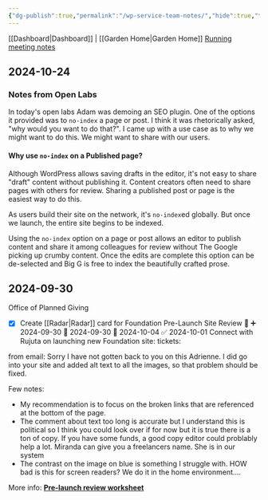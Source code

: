 ```yaml
---
{"dg-publish":true,"permalink":"/wp-service-team-notes/","hide":true,"tags":["work"],"noteIcon":"","created":"2025-01-09T07:46:02.017-08:00","updated":"2025-01-09T07:46:02.017-08:00"}
---
```


[[Dashboard\|Dashboard]] | [[Garden Home\|Garden Home]] 
[Running meeting notes](https://docs.google.com/document/d/1OmAIQF0OvszUOfYfECE_DmLnkLBVRKoXlOuMqtqAM50/edit#heading=h.5fbp2ddlsvia)

## 2024-10-24
### Notes from Open Labs
In today's open labs Adam was demoing an SEO plugin. One of the options it provided was to `no-index` a page or post. I think it was rhetorically asked, "why would you want to do that?". I came up with a use case as to why we might want to do this. We might want to share with our users.
#### Why use `no-index` on a Published page? 
Although WordPress allows saving drafts in the editor, it's not easy to share "draft" content without publishing it. Content creators often need to share pages with others for review. Sharing a published post or page is the easiest way to do this. 

As users build their site on the network, it's `no-index`ed globally. But once we launch, the entire site begins to be indexed. 

Using the `no-index` option on a page or post allows an editor to publish content and share it among colleagues for review without The Google picking up crumby content. Once the edits are complete this option can be de-selected and Big G is free to index the beautifully crafted prose.

## 2024-09-30
Office of Planned Giving

- [x] Create [[Radar\|Radar]] card for Foundation Pre-Launch Site Review 🔺 ➕ 2024-09-30 🛫 2024-09-30 📅 2024-10-04 ✅ 2024-10-01
Connect with Rujuta on launching new Foundation site:
tickets: 

from email:
Sorry I have not gotten back to you on this Adrienne. I did go into your site and added alt text to all the images, so that problem should be fixed.

Few notes:

- My recommendation is to focus on the broken links that are referenced at the bottom of the page. 
- The comment about text too long is accurate but I understand this is political so I think you could look over if for now but it is true there is a ton of copy. If you have some funds, a good copy editor could problably help a lot. Miranda can give you a freelancers name. She is in our system
- The contrast on the image on blue is something I struggle with. HOW bad is this for screen readers? We do it in the home environment….


More info:
[**Pre-launch review worksheet**](https://docs.google.com/document/d/1ZS0kDfi0JO3D57HvwodotUK94zbFTnRgu5vtjNn9Vns/edit#heading=h.30j0zll)